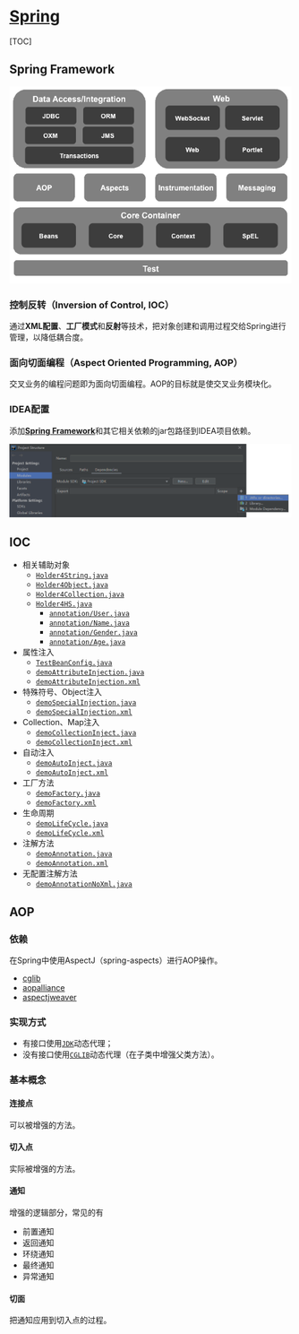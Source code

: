 <link rel="stylesheet" href="https://zhmhbest.gitee.io/hellomathematics/style/index.css">
<script src="https://zhmhbest.gitee.io/hellomathematics/style/index.js"></script>

# [Spring](../index.html)

[TOC]

## Spring Framework

[![spring_architecture](images/spring_architecture.png)](https://repo1.maven.org/maven2/springframework/)

### 控制反转（Inversion of Control, IOC）

通过**XML配置**、**工厂模式**和**反射**等技术，把对象创建和调用过程交给Spring进行管理，以降低耦合度。

### 面向切面编程（Aspect Oriented Programming, AOP）

交叉业务的编程问题即为面向切面编程。AOP的目标就是使交叉业务模块化。

### IDEA配置

<!-- https://repo1.maven.org/maven2/com/alibaba/druid/ -->

添加[**Spring Framework**](https://repo.spring.io/release/org/springframework/spring/)和其它相关依赖的jar包路径到IDEA项目依赖。

![idea_add_spring](images/idea_add_spring.png)

## IOC

- 相关辅助对象
  - [`Holder4String.java`](demo/src/ioc/Holder4String.java)
  - [`Holder4Object.java`](demo/src/ioc/Holder4Object.java)
  - [`Holder4Collection.java`](demo/src/ioc/Holder4Collection.java)
  - [`Holder4HS.java`](demo/src/ioc/Holder4HS.java)
    - [`annotation/User.java`](demo/src/ioc/annotation/User.java)
    - [`annotation/Name.java`](demo/src/ioc/annotation/Name.java)
    - [`annotation/Gender.java`](demo/src/ioc/annotation/Gender.java)
    - [`annotation/Age.java`](demo/src/ioc/annotation/Age.java)
- 属性注入
  - [`TestBeanConfig.java`](demo/src/ioc/TestBeanConfig.java)
  - [`demoAttributeInjection.java`](demo/src/ioc/demoAttributeInjection.java)
  - [`demoAttributeInjection.xml`](demo/src/ioc/demoAttributeInjection.xml)
- 特殊符号、Object注入
  - [`demoSpecialInjection.java`](demo/src/ioc/demoSpecialInjection.java)
  - [`demoSpecialInjection.xml`](demo/src/ioc/demoSpecialInjection.xml)
- Collection、Map注入
  - [`demoCollectionInject.java`](demo/src/ioc/demoCollectionInject.java)
  - [`demoCollectionInject.xml`](demo/src/ioc/demoCollectionInject.xml)
- 自动注入
  - [`demoAutoInject.java`](demo/src/ioc/demoAutoInject.java)
  - [`demoAutoInject.xml`](demo/src/ioc/demoAutoInject.xml)
- 工厂方法
  - [`demoFactory.java`](demo/src/ioc/demoFactory.java)
  - [`demoFactory.xml`](demo/src/ioc/demoFactory.xml)
- 生命周期
  - [`demoLifeCycle.java`](demo/src/ioc/demoLifeCycle.java)
  - [`demoLifeCycle.xml`](demo/src/ioc/demoLifeCycle.xml)
- 注解方法
  - [`demoAnnotation.java`](demo/src/ioc/demoAnnotation.java)
  - [`demoAnnotation.xml`](demo/src/ioc/demoAnnotation.xml)
- 无配置注解方法
  - [`demoAnnotationNoXml.java`](demo/src/ioc/demoAnnotationNoXml.java)

## AOP

### 依赖

在Spring中使用AspectJ（spring-aspects）进行AOP操作。

- [cglib](https://repo1.maven.org/maven2/cglib/cglib/)
- [aopalliance](https://repo1.maven.org/maven2/aopalliance/aopalliance/)
- [aspectjweaver](https://repo1.maven.org/maven2/aspectj/aspectjweaver/)

### 实现方式

- 有接口使用[`JDK`](demo/src/aop/ProxyJDK.java)动态代理；
- 没有接口使用[`CGLIB`](demo/src/aop/ProxyCGLIB.java)动态代理（在子类中增强父类方法）。

### 基本概念

#### 连接点

可以被增强的方法。

#### 切入点

实际被增强的方法。

#### 通知

增强的逻辑部分，常见的有

- 前置通知
- 返回通知
- 环绕通知
- 最终通知
- 异常通知

#### 切面

把通知应用到切入点的过程。
